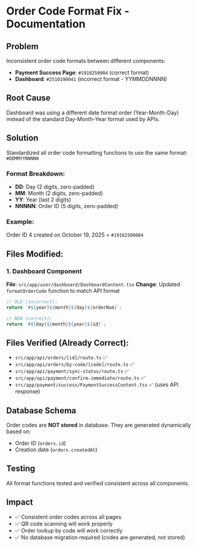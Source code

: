 # Order Code Format Fix - Documentation

## Problem
Inconsistent order code formats between different components:
- **Payment Success Page**: `#1910250004` (correct format)
- **Dashboard**: `#2510190041` (incorrect format - YYMMDDNNNN)

## Root Cause
Dashboard was using a different date format order (Year-Month-Day) instead of the standard Day-Month-Year format used by APIs.

## Solution
Standardized all order code formatting functions to use the same format: `#DDMMYYNNNNN`

### Format Breakdown:
- **DD**: Day (2 digits, zero-padded)
- **MM**: Month (2 digits, zero-padded) 
- **YY**: Year (last 2 digits)
- **NNNNN**: Order ID (5 digits, zero-padded)

### Example:
Order ID 4 created on October 19, 2025 = `#19102500004`

## Files Modified:

### 1. Dashboard Component
**File**: `src/app/user/dashboard/DashboardContent.tsx`
**Change**: Updated `formatOrderCode` function to match API format
```javascript
// OLD (incorrect):
return `#${year}${month}${day}${orderNum}`;

// NEW (correct):
return `#${day}${month}${year}${id}`;
```

## Files Verified (Already Correct):
- `src/app/api/orders/[id]/route.ts` ✅
- `src/app/api/orders/by-code/[code]/route.ts` ✅
- `src/app/api/payment/sync-status/route.ts` ✅
- `src/app/api/payment/confirm-immediate/route.ts` ✅
- `src/app/payment/success/PaymentSuccessContent.tsx` ✅ (uses API response)

## Database Schema
Order codes are **NOT stored** in database. They are generated dynamically based on:
- Order ID (`orders.id`)
- Creation date (`orders.createdAt`)

## Testing
All format functions tested and verified consistent across all components.

## Impact
- ✅ Consistent order codes across all pages
- ✅ QR code scanning will work properly
- ✅ Order lookup by code will work correctly
- ✅ No database migration required (codes are generated, not stored)